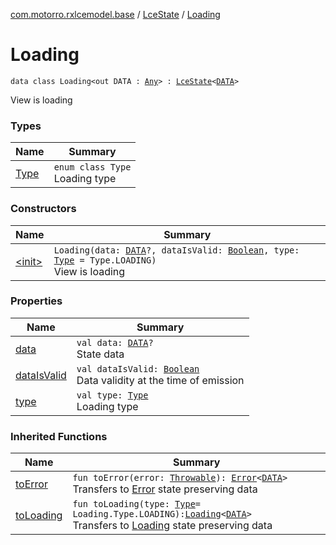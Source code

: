 [com.motorro.rxlcemodel.base](../../index.md) / [LceState](../index.md) / [Loading](./index.md)

# Loading

`data class Loading<out DATA : `[`Any`](https://kotlinlang.org/api/latest/jvm/stdlib/kotlin/-any/index.html)`> : `[`LceState`](../index.md)`<`[`DATA`](index.md#DATA)`>`

View is loading

### Types

| Name | Summary |
|---|---|
| [Type](-type/index.md) | `enum class Type`<br>Loading type |

### Constructors

| Name | Summary |
|---|---|
| [&lt;init&gt;](-init-.md) | `Loading(data: `[`DATA`](index.md#DATA)`?, dataIsValid: `[`Boolean`](https://kotlinlang.org/api/latest/jvm/stdlib/kotlin/-boolean/index.html)`, type: `[`Type`](-type/index.md)` = Type.LOADING)`<br>View is loading |

### Properties

| Name | Summary |
|---|---|
| [data](data.md) | `val data: `[`DATA`](index.md#DATA)`?`<br>State data |
| [dataIsValid](data-is-valid.md) | `val dataIsValid: `[`Boolean`](https://kotlinlang.org/api/latest/jvm/stdlib/kotlin/-boolean/index.html)<br>Data validity at the time of emission |
| [type](type.md) | `val type: `[`Type`](-type/index.md)<br>Loading type |

### Inherited Functions

| Name | Summary |
|---|---|
| [toError](../to-error.md) | `fun toError(error: `[`Throwable`](https://kotlinlang.org/api/latest/jvm/stdlib/kotlin/-throwable/index.html)`): `[`Error`](../-error/index.md)`<`[`DATA`](../index.md#DATA)`>`<br>Transfers to [Error](../-error/index.md) state preserving data |
| [toLoading](../to-loading.md) | `fun toLoading(type: `[`Type`](-type/index.md)` = Loading.Type.LOADING): `[`Loading`](./index.md)`<`[`DATA`](../index.md#DATA)`>`<br>Transfers to [Loading](./index.md) state preserving data |
